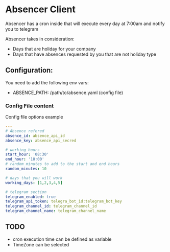 # Absencer Client
Absencer has a cron inside that will execute every day at 7:00am and notify you to telegram

Absencer takes in consideration:
- Days that are holiday for your company
- Days that have absences requested by you that are not holiday type

## Configuration:
You need to add the following env vars:
- ABSENCE_PATH: /path/to/absence.yaml (config file)

### Config File content
Config file options example
```yaml
---
# Absence refered
absence_id: absence_api_id
absence_key: absence_api_secred

# working hours
start_hour: '08:30'
end_hour: '18:00'
# random minutes to add to the start and end hours
random_minutes: 10

# days that you will work
working_days: [1,2,3,4,5]

# telegram section
telegram_enabled: true
telegram_api_token: telegra_bot_id:telegram_bot_key
telegram_channel_id: telegram_channel_id
telegram_channel_name: telegram_channel_name
``` 

## TODO
- cron execution time can be defined as variable
- TimeZone can be selected
